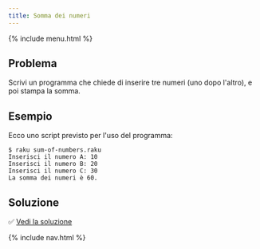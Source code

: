 ```yaml
---
title: Somma dei numeri
---
```


{% include menu.html %}

## Problema

Scrivi un programma che chiede di inserire tre numeri (uno dopo l'altro), e poi stampa la somma.

## Esempio

Ecco uno script previsto per l'uso del programma:

```console
$ raku sum-of-numbers.raku
Inserisci il numero A: 10
Inserisci il numero B: 20
Inserisci il numero C: 30
La somma dei numeri è 60.
```

## Soluzione

✅ [Vedi la soluzione](solution)

{% include nav.html %}